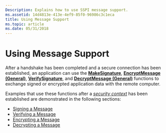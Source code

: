 ```yaml
---
Description: Explains how to use SSPI message support.
ms.assetid: 14d4813e-413e-4ef9-85f0-96986c3c1eca
title: Using Message Support
ms.topic: article
ms.date: 05/31/2018
---
```


# Using Message Support

After a handshake has been completed and a secure connection has been established, an application can use the [**MakeSignature**](/windows/desktop/api/Sspi/nf-sspi-makesignature), [**EncryptMessage (General)**](https://msdn.microsoft.com/library/Aa375378(v=VS.85).aspx), [**VerifySignature**](/windows/desktop/api/Sspi/nf-sspi-verifysignature), and [**DecryptMessage (General)**](https://msdn.microsoft.com/library/Aa375211(v=VS.85).aspx) functions to exchange signed or encrypted application data with the remote computer.

Examples that use these functions after a [*security context*](https://msdn.microsoft.com/library/ms721625(v=VS.85).aspx) has been established are demonstrated in the following sections:

-   [Signing a Message](signing-a-message.md)
-   [Verifying a Message](verifying-a-message.md)
-   [Encrypting a Message](encrypting-a-message.md)
-   [Decrypting a Message](decrypting-a-message.md)

 

 



